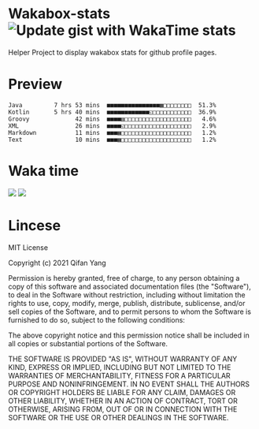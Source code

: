  # Wakabox-stats ![Update gist with WakaTime stats](https://github.com/underwindfall/wakabox-stats/workflows/Update%20gist%20with%20WakaTime%20stats/badge.svg)

  Helper Project to display wakabox stats for github profile pages. 
 # Preview 
  
  ```  
 Java         7 hrs 53 mins  ■■■■■■■■■■■■■■■▦□□□□□□□□  51.3%
Kotlin       5 hrs 40 mins  ■■■■■■■■■■■■◱□□□□□□□□□□□  36.9%
Groovy             42 mins  ■■■■▥□□□□□□□□□□□□□□□□□□□   4.6%
XML                26 mins  ■■■■◱□□□□□□□□□□□□□□□□□□□   2.9%
Markdown           11 mins  ■■■▦□□□□□□□□□□□□□□□□□□□□   1.2%
Text               10 mins  ■■■▦□□□□□□□□□□□□□□□□□□□□   1.2% 
 ``` 
  
 
 
  
  # Waka time 

  ![](https://wakatime.com/share/@underwindfall/04fb31b6-0c1f-434d-b3a5-ac5e62f5364c.svg)
  ![](https://wakatime.com/share/@underwindfall/3d98f640-5c0f-4faf-b8df-1c48dec045b2.svg)
  
  # Lincese 

  MIT License

  Copyright (c) 2021 Qifan Yang
  
  Permission is hereby granted, free of charge, to any person obtaining a copy
  of this software and associated documentation files (the "Software"), to deal
  in the Software without restriction, including without limitation the rights
  to use, copy, modify, merge, publish, distribute, sublicense, and/or sell
  copies of the Software, and to permit persons to whom the Software is
  furnished to do so, subject to the following conditions:
  
  The above copyright notice and this permission notice shall be included in all
  copies or substantial portions of the Software.
  
  THE SOFTWARE IS PROVIDED "AS IS", WITHOUT WARRANTY OF ANY KIND, EXPRESS OR
  IMPLIED, INCLUDING BUT NOT LIMITED TO THE WARRANTIES OF MERCHANTABILITY,
  FITNESS FOR A PARTICULAR PURPOSE AND NONINFRINGEMENT. IN NO EVENT SHALL THE
  AUTHORS OR COPYRIGHT HOLDERS BE LIABLE FOR ANY CLAIM, DAMAGES OR OTHER
  LIABILITY, WHETHER IN AN ACTION OF CONTRACT, TORT OR OTHERWISE, ARISING FROM,
  OUT OF OR IN CONNECTION WITH THE SOFTWARE OR THE USE OR OTHER DEALINGS IN THE
  SOFTWARE.
